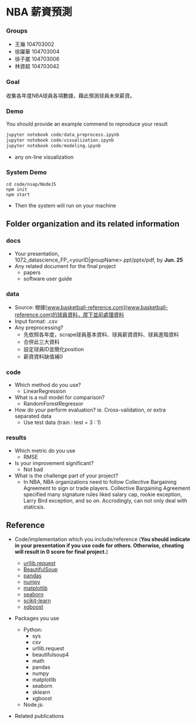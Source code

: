 # NBA 薪資預測

### Groups
* 王瀚 104703002
* 徐躍華 104703004
* 徐子崴 104703006
* 林資超 104703042

### Goal
收集各年度NBA球員各項數據，藉此預測球員未來薪資。

### Demo 
You should provide an example commend to reproduce your result
```Python
jupyter notebook code/data_preprocess.ipynb
jupyter notebook code/visualization.ipynb
jupyter notebook code/modeling.ipynb
```
* any on-line visualization

### System Demo
```Shell
cd code/nsap/NodeJS
npm init
npm start
```
* Then the system will run on your machine

## Folder organization and its related information

### docs
* Your presentation, 1072_datascience_FP_<yourID|groupName>.ppt/pptx/pdf, by **Jun. 25**
* Any related document for the final project
  * papers
  * software user guide

### data

* Source: 根據[www.basketball-reference.com](www.basketball-reference.com)的球員資料，爬下並前處理資料
* Input format: .csv
* Any preprocessing?
  * 先依照各年度，scrape球員基本資料、球員薪資資料、球員進階資料
  * 合併此三大資料
  * 設定球員ID並簡化position
  * 薪資資料缺值補0

### code

* Which method do you use?
  * LinearRegression
* What is a null model for comparison?
  * RandomForestRegressor
* How do your perform evaluation? ie. Cross-validation, or extra separated data
  * Use test data (train : test = 3 : 1)

### results

* Which metric do you use 
  * RMSE
* Is your improvement significant?
  * Not bad
* What is the challenge part of your project?
  * In NBA, NBA organizations need to follow Collective Bargaining Agreement to sign or trade players. Collective Bargaining Agreement specified many signature rules liked salary cap, rookie exception, Larry Bird exception, and so on. Accrodingly, can not only deal with staticsis.

## Reference
* Code/implementation which you include/reference (__You should indicate in your presentation if you use code for others. Otherwise, cheating will result in 0 score for final project.__)
  * [urllib.request](https://docs.python.org/3/library/urllib.request.html)
  * [BeautifulSoup](https://www.crummy.com/software/BeautifulSoup/bs4/doc/)
  * [pandas](https://pandas.pydata.org/pandas-docs/stable/)
  * [numpy](https://docs.scipy.org/doc/numpy/reference/)
  * [matplotlib](https://matplotlib.org/3.1.0/contents.html)
  * [seaborn](https://seaborn.pydata.org/)
  * [scikit-learn](https://scikit-learn.org/stable/documentation.html)
  * [xgboost](https://xgboost.readthedocs.io/en/latest/)
* Packages you use
  * Python:
    * sys
    * csv
    * urllib.request
    * beautifulsoup4
    * math
    * pandas
    * numpy
    * matplotlib
    * seaborn
    * sklearn
    * xgboost
  * Node.js:

* Related publications


